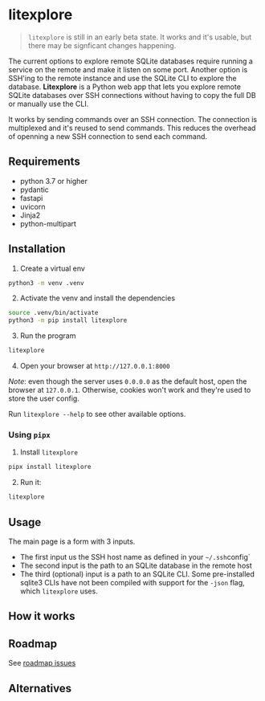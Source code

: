# litexplore

> `litexplore` is still in an early beta state. It works and it's usable, but
> there may be signficant changes happening.

The current options to explore remote SQLite databases require running a service
on the remote and make it listen on some port. Another option is SSH'ing to the
remote instance and use the SQLite CLI to explore the database. **Litexplore** is a
Python web app that lets you explore remote SQLite databases over SSH
connections without having to copy the full DB or manually use the CLI.

It works by sending commands over an SSH connection. The connection is
multiplexed and it's reused to send commands. This reduces the overhead of
openning a new SSH connection to send each command.

## Requirements

- python 3.7 or higher
- pydantic
- fastapi
- uvicorn
- Jinja2
- python-multipart

## Installation

1. Create a virtual env

```sh
python3 -m venv .venv
```

2. Activate the venv and install the dependencies

```sh
source .venv/bin/activate
python3 -m pip install litexplore
```

3. Run the program

```sh
litexplore
```

4. Open your browser at `http://127.0.0.1:8000`

_Note_: even though the server uses `0.0.0.0` as the default host, open the browser at `127.0.0.1`. Otherwise, cookies won't work and they're used to store the user config.

Run `litexplore --help` to see other available options.

### Using `pipx`

1. Install `litexplore`

```sh
pipx install litexplore
```

2. Run it:

```sh
litexplore
```

## Usage

The main page is a form with 3 inputs.

- The first input us the SSH host name as defined in your `~/.ssh`config`
- The second input is the path to an SQLite database in the remote host
- The third (optional) input is a path to an SQLite CLI. Some pre-installed sqlite3 CLIs have not been compiled
  with support for the `-json` flag, which `litexplore` uses.

## How it works

## Roadmap

See [roadmap issues](https://github.com/litements/litexplore/labels/roadmap)

## Alternatives
